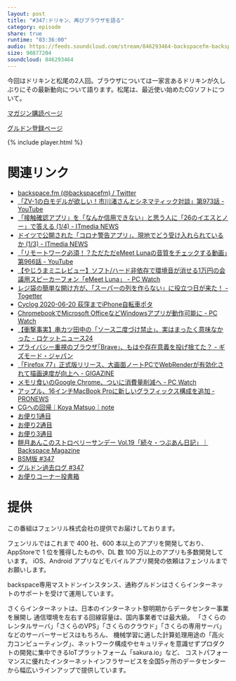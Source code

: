 ```yaml
---
layout: post
title: "#347:ドリキン、再びブラウザを語る"
category: episode
share: true
runtime: "03:36:00"
audio: https://feeds.soundcloud.com/stream/846293464-backspacefm-backspacefm-347.mp3
size: 90877204
soundcloud: 846293464
---
```


今回はドリキンと松尾の2人回。ブラウザについては一家言あるドリキンが久しぶりにその最新動向について語ります。松尾は、最近使い始めたCGソフトについて。

[マガジン購読ページ](https://note.com/drikin/m/m55ec296b7655)

[グルドン登録ページ](https://mstdn.guru/invite/3WVHpSMr)

{% include player.html %}

# 関連リンク
* [backspace.fm (@backspacefm) / Twitter](https://twitter.com/backspacefm)
* [「ZV-1の白モデルが欲しい！市川渚さんとシネマティック対談」第973話 - YouTube](https://www.youtube.com/watch?v=vSytMf2dwlk&feature=youtu.be)
* [「接触確認アプリ」を「なんか信用できない」と思う人に「26のイエスとノー」で答える (1/4) - ITmedia NEWS](https://www.itmedia.co.jp/news/articles/2006/19/news100.html)
* [ドイツで公開された「コロナ警告アプリ」、現地でどう受け入れられているか (1/3) - ITmedia NEWS](https://www.itmedia.co.jp/news/articles/2006/17/news071.html)
* [「リモートワーク必須！？ただただeMeet Lunaの音質をチェックする動画」第966話 - YouTube](https://www.youtube.com/watch?v=bAFl3oidwWA&feature=youtu.be)
* [【やじうまミニレビュー】ソフト/ハード非依存で環境音が消せる1万円の会議用スピーカーフォン「eMeet Luna」 - PC Watch](https://pc.watch.impress.co.jp/docs/column/yajiuma-mini-review/1256873.html)
* [レジ袋の簡単な開け方が、「スーパーの列を作らない」に役立つ日が来た！ - Togetter](https://togetter.com/li/1498816)
* [Cyclog 2020-06-20 荻窪までiPhone自転車ポタ](https://www.youtube.com/watch?v=FB9W2qUgf6k)
* [ChromebookでMicrosoft OfficeなどWindowsアプリが動作可能に - PC Watch](https://pc.watch.impress.co.jp/docs/news/1259580.html)
* [【衝撃事実】串カツ田中の「ソース二度づけ禁止」、実はまったく意味なかった - ロケットニュース24](https://rocketnews24.com/2020/06/17/1383235/)
* [プライバシー重視のブラウザ｢Brave｣、もはや存在意義を投げ捨てた？ - ギズモード・ジャパン](https://www.gizmodo.jp/2020/06/brave-tracking.html)
* [「Firefox 77」正式版リリース、大画面ノートPCでWebRenderが有効化されて描画速度が向上へ - GIGAZINE](https://gigazine.net/news/20200603-firefox-77/)
* [メモリ食いのGoogle Chrome、ついに消費量削減へ - PC Watch](https://pc.watch.impress.co.jp/docs/news/1260086.html)
* [アップル、16インチMacBook Proに新しいグラフィックス構成を追加 - PRONEWS](https://www.pronews.jp/news/20200616103720.html)
* [CGへの回帰｜Koya Matsuo｜note](https://note.com/mazzo/n/n08559a89c5e5)
* [お便り1通目](https://mstdn.guru/@drikin/104375019723678021)
* [お便り2通目](https://mstdn.guru/@drikin/104375030259285819)
* [お便り3通目](https://mstdn.guru/@drikin/104375083629702696)
* [餅月あんこのストロベリーサンデー Vol.19「続々・つぶあん日記」｜Backspace Magazine](https://note.com/backspacefm/n/n3788c36e8573)
* [BSM版 #347](https://note.com/backspacefm/n/nd3b7ab9367e3)
* [グルドン過去ログ #347](https://rbtnn.github.io/mstdn-picker/?instance=mstdn.guru&since_id=104374306599070113&max_id=104375206946672773)
* [お便りコーナー投書箱](https://forms.gle/NDBngfLwc3jKbLEJ6)

# 提供

この番組はフェンリル株式会社の提供でお届けしております。

フェンリルではこれまで 400 社、600 本以上のアプリを開発しており、AppStoreで 1 位を獲得したものや、DL 数 100 万以上のアプリも多数開発しています。
iOS、Android アプリなどモバイルアプリ開発の依頼はフェンリルまでお願いします。

backspace専用マストドンインスタンス、通称グルドンはさくらインターネットのサポートを受けて運用しています。

さくらインターネットは、日本のインターネット黎明期からデータセンター事業を展開し
通信環境を左右する回線容量は、国内事業者では最大級。
「さくらのレンタルサーバ」「さくらのVPS」「さくらのクラウド」「さくらの専用サーバ」などのサーバーサービスはもちろん、
機械学習に適した計算処理用途の「高火力コンピューティング」、ネットワーク構成やセキュリティを意識せずプロダクトの開発に集中できるIoTプラットフォーム「sakura.io」など、
コストパフォーマンスに優れたインターネットインフラサービスを全国5ヶ所のデータセンターから幅広いラインアップで提供しています。
